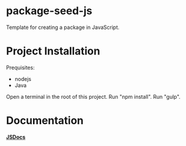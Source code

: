 package-seed-js
===============

Template for creating a package in JavaScript.

Project Installation
====================

Prequisites:
- nodejs
- Java

Open a terminal in the root of this project.
Run "npm install".
Run "gulp".

Documentation
=============

<a href="./docs/index.html"><b>JSDocs</b></a>